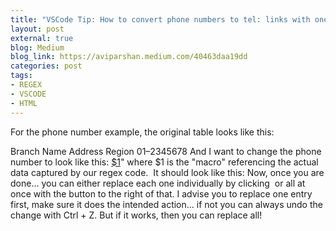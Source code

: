 ```yaml
---
title: "VSCode Tip: How to convert phone numbers to tel: links with one go!"
layout: post
external: true
blog: Medium
blog_link: https://aviparshan.medium.com/40463daa19dd
categories: post
tags:
- REGEX
- VSCODE
- HTML
---
```





For the phone number example, the original table looks like this:
<tr class="loc">
<td>Branch Name</td>
<td>Address</td>
<td>Region</td>
<td>01–2345678</td>
</tr>
And I want to change the phone number to look like this:
<td><a href="tel:01–2345678>01–2345678</a></td>
In HTML, this allows the user to call a phone number by just clicking the link!



Turns out, with visual studio code, there is a regex find and replace command which is super helpful!
Hit Ctrl + F on windows -> Now click on the box with* icon
Now you can enter regex into the find field!
I used this regex code "((\d[\d\-.]*){9,})" to find all phone numbers on the page!
Then I wanted to do something more elaborate with those details.
In the replace section, you can use "macros" to modify the information regarding that specific entry.
In the replace field, I entered "<a href="tel:$1">$1</a>"
where $1 is the "macro" referencing the actual data captured by our regex code. 
It should look like this:
Now, once you are done… you can either replace each one individually by clicking 
or all at once with the button to the right of that. I advise you to replace one entry first, make sure it does the intended action… if not you can always undo the change with Ctrl + Z. But if it works, then you can replace all!